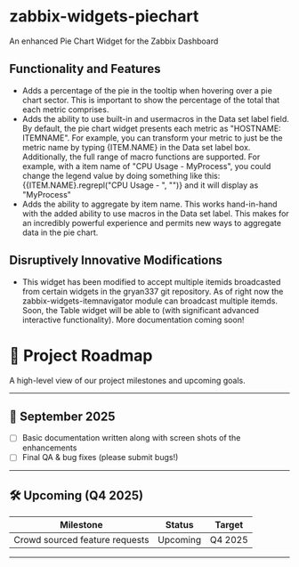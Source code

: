 # zabbix-widgets-piechart
An enhanced Pie Chart Widget for the Zabbix Dashboard

## Functionality and Features
- Adds a percentage of the pie in the tooltip when hovering over a pie chart sector. This is important to show the percentage of the total that each metric comprises.
- Adds the ability to use built-in and usermacros in the Data set label field. By default, the pie chart widget presents each metric as "HOSTNAME: ITEMNAME". For example, you can transform your metric to just be the metric name by typing {ITEM.NAME} in the Data set label box. Additionally, the full range of macro functions are supported. For example, with a item name of "CPU Usage - MyProcess", you could change the legend value by doing something like this: {{ITEM.NAME}.regrepl("CPU Usage - ", "")} and it will display as "MyProcess"
- Adds the ability to aggregate by item name. This works hand-in-hand with the added ability to use macros in the Data set label. This makes for an incredibly powerful experience and permits new ways to aggregate data in the pie chart.

## Disruptively Innovative Modifications
- This widget has been modified to accept multiple itemids broadcasted from certain widgets in the gryan337 git repository. As of right now the zabbix-widgets-itemnavigator module can broadcast multiple itemds. Soon, the Table widget will be able to (with significant advanced interactive functionality). More documentation coming soon!


# 🚀 Project Roadmap

A high-level view of our project milestones and upcoming goals.

---

## 📍 September 2025

- [ ] Basic documentation written along with screen shots of the enhancements  
- [ ] Final QA & bug fixes (please submit bugs!)  

---

## 🛠️ Upcoming (Q4 2025)

| Milestone | Status | Target |
|-----------|--------|--------|
| Crowd sourced feature requests | Upcoming | Q4 2025 |

---
